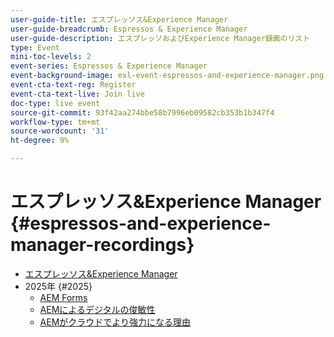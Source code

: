 ```yaml
---
user-guide-title: エスプレッソス&Experience Manager
user-guide-breadcrumb: Espressos & Experience Manager
user-guide-description: エスプレッソおよびExperience Manager録画のリスト
type: Event
mini-toc-levels: 2
event-series: Espressos & Experience Manager
event-background-image: exl-event-espressos-and-experience-manager.png
event-cta-text-reg: Register
event-cta-text-live: Join live
doc-type: live event
source-git-commit: 93f42aa274bbe58b7996eb09582cb353b1b347f4
workflow-type: tm+mt
source-wordcount: '31'
ht-degree: 9%

---
```



# エスプレッソス&amp;Experience Manager {#espressos-and-experience-manager-recordings}

+ [エスプレッソス&amp;Experience Manager](overview.md)
+ 2025年 {#2025}
   + [AEM Forms](2025/aem-forms.md)
   + [AEMによるデジタルの俊敏性](2025/digital-agility.md)
   + [AEMがクラウドでより強力になる理由](2025/aem-in-the-cloud.md)

